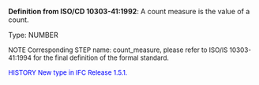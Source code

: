 ﻿**Definition from ISO/CD 10303-41:1992**: A count measure is the value of a count.

Type: NUMBER

> <font size="-1">
  NOTE Corresponding STEP name: count_measure, please refer to ISO/IS 10303-41:1994
  for the final definition of the formal standard.
</font>

> <font size="-1" color="#0000FF">
  HISTORY New type in IFC Release 1.5.1.
</font>